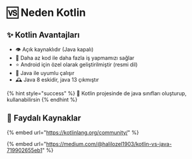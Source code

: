 # 🆚 Neden Kotlin

## ✨ Kotlin Avantajları

* 👁️ Açık kaynaklıdır \(Java kapalı\)
* 🧼 Daha az kod ile daha fazla iş yapmamızı sağlar
* ⭐ Android için özel olarak geliştirilmiştir \(resmi dil\)
* 🚀 Java ile uyumlu çalışır
* 🕰️ Java 8 eskidir, java 13 çıkmıştır

{% hint style="success" %}
🚀 Kotlin projesinde de java sınıfları oluşturup, kullanabilirsin
{% endhint %}

## 🔗 Faydalı Kaynaklar

{% embed url="https://kotlinlang.org/community/" %}

{% embed url="https://medium.com/@halilozel1903/kotlin-vs-java-719902655eb1" %}

## 

